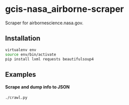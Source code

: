 # gcis-nasa_airborne-scraper
Scraper for airbornescience.nasa.gov.

## Installation

```bash
virtualenv env
source env/bin/activate
pip install lxml requests beautifulsoup4
```

## Examples

#### Scrape and dump info to JSON

```bash
./crawl.py
```
